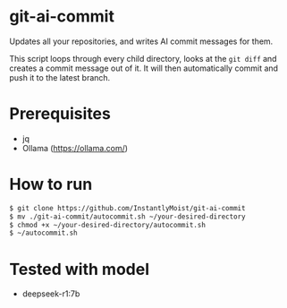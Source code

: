 # git-ai-commit

Updates all your repositories, and writes AI commit messages for them.

This script loops through every child directory, looks at the `git diff` and creates a commit message out of it. It will then automatically commit and push it to the latest branch.

# Prerequisites

- jq
- Ollama (https://ollama.com/)

# How to run
```bash
$ git clone https://github.com/InstantlyMoist/git-ai-commit
$ mv ./git-ai-commit/autocommit.sh ~/your-desired-directory
$ chmod +x ~/your-desired-directory/autocommit.sh
$ ~/autocommit.sh
```

# Tested with model
- deepseek-r1:7b

